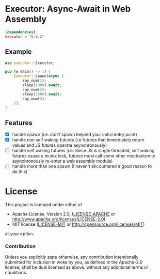 # Executor: Async-Await in Web Assembly

```toml
[dependencies]
executor = "0.0.2"
```

## Example

```rust
use executor::Executor;

pub fn main() -> () {
    Executor::spawn(async {
        say_num(1);
        sleep(1000).await;
        say_num(2);
        sleep(1000).await;
        say_num(3);
    });
}
```

## Features
- [x] handle spawn (i.e. don't spawn beyond your initial entry point)
- [x] handle non self waking futures (i.e futures that immediately return values and JS futures operate asynchronously)
- [ ] handle self waking futures (i.e. Since JS is single threaded, self waking futures cause a mutex lock, futures must call some other mechanism to asynchronously re-enter a web assembly module)
- [ ] handle more than one spawn (I haven't encountered a good reason to do this)

# License

This project is licensed under either of

 * Apache License, Version 2.0, ([LICENSE-APACHE](LICENSE-APACHE) or
   http://www.apache.org/licenses/LICENSE-2.0)
 * MIT license ([LICENSE-MIT](LICENSE-MIT) or
   http://opensource.org/licenses/MIT)

at your option.

### Contribution

Unless you explicitly state otherwise, any contribution intentionally submitted
for inclusion in woke by you, as defined in the Apache-2.0 license, shall be
dual licensed as above, without any additional terms or conditions.
